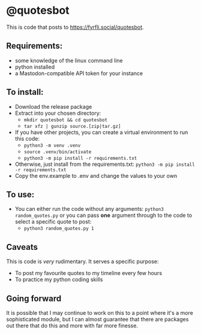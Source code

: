 # @quotesbot

This is code that posts to https://fyrfli.social/quotesbot.

## Requirements:
- some knowledge of the linux command line
- python installed
- a Mastodon-compatible API token for your instance

## To install:

- Download the release package
- Extract into your chosen directory:
    - `mkdir quotesbot && cd quotesbot`
    - `tar xfz | gunzip source.[zip|tar.gz]`
- If you have other projects, you can create a virtual environment to run this code:
    - `python3 -m venv .venv` 
    - `source .venv/bin/activate`
    - `python3 -m pip install -r requirements.txt`
- Otherwise, just install from the requirements.txt: `python3 -m pip install -r requirements.txt`
- Copy the env.example to .env and change the values to your own

## To use:
- You can either run the code without any arguments: `python3 random_quotes.py` or you can pass **one** argument through to the code to select a specific quote to post:
    - `python3 random_quotes.py 1`

## Caveats
This is code is *very* rudimentary. It serves a specific purpose:
- To post my favourite quotes to my timeline every few hours
- To practice my python coding skills

## Going forward
It is possible that I may continue to work on this to a point where it's a more sophisticated module, but I can almost guarantee that there are packages out there that do this and more with far more finesse. 
